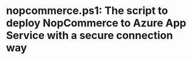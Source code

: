 # nopcommerce.ps1: The script to deploy NopCommerce to Azure App Service with a secure connection way
